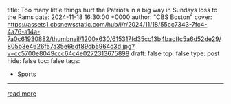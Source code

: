 title: Too many little things hurt the Patriots in a big way in Sundays loss to the Rams
date: 2024-11-18 16:30:00 +0000
author: "CBS Boston"
cover: https://assets1.cbsnewsstatic.com/hub/i/r/2024/11/18/55cc7343-7fc4-4a76-a14a-7a0c61930882/thumbnail/1200x630/615317fd35cc13b4bacffc5a6d52de29/805b3e4626f57a35e66df89cb5964c3d.jpg?v=cc5700e8049ccc64c4e0272313675898
draft: false
top: false
type: post
hide: false
toc: false
tags:
  - Sports
---



[read more](https://www.cbsnews.com/boston/video/too-many-little-things-hurt-the-patriots-in-a-big-way-in-sundays-loss-to-the-rams/)
